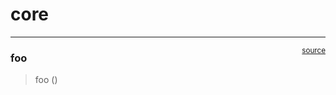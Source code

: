 # core


<!-- WARNING: THIS FILE WAS AUTOGENERATED! DO NOT EDIT! -->

------------------------------------------------------------------------

<a
href="https://github.com/blackcherry88/eval_llm_coding/blob/main/eval_llm_coding/core.py#L9"
target="_blank" style="float:right; font-size:smaller">source</a>

### foo

>  foo ()
